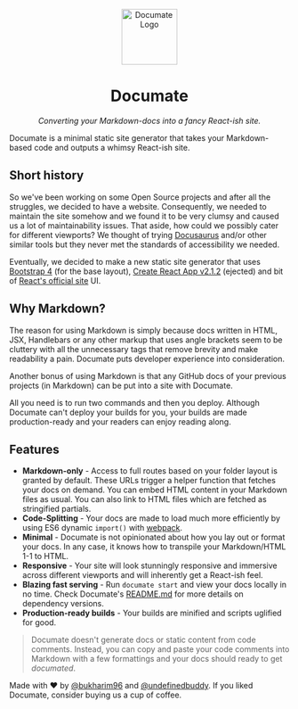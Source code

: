 <p align="center">
  <img width="100" src="https://raw.githubusercontent.com/bukharim96/documate/master/documate/public/favicons/android-icon-144x144.png" alt="Documate Logo" />
</p>

<h1 align="center">Documate</h1>
<p align="center"><i>Converting your Markdown-docs into a fancy React-ish site.</i></p>

Documate is a minimal static site generator that takes your Markdown-based code and outputs a whimsy React-ish site.

## Short history

So we've been working on some Open Source projects and after all the struggles, we decided to have a website. Consequently, we needed to maintain the site somehow and we found it to be very clumsy and caused us a lot of maintainability issues. That aside, how could we possibly cater for different viewports? We thought of trying [Docusaurus](https://docusaurus.io/) and/or other similar tools but they never met the standards of accessibility we needed.

Eventually, we decided to make a new static site generator that uses [Bootstrap 4](https://getbootstrap.com/) (for the base layout), [Create React App v2.1.2](https://github.com/facebook/create-react-app/releases/tag/v2.1.2) (ejected) and bit of [React's official site]() UI.

## Why Markdown?

The reason for using Markdown is simply because docs written in HTML, JSX, Handlebars or any other markup that uses angle brackets seem to be cluttery with all the unnecessary tags that remove brevity and make readability a pain. Documate puts developer experience into consideration.

Another bonus of using Markdown is that any GitHub docs of your previous projects (in Markdown) can be put into a site with Documate.

All you need is to run two commands and then you deploy. Although Documate can't deploy your builds for you, your builds are made production-ready and your readers can enjoy reading along.

## Features

- **Markdown-only** - Access to full routes based on your folder layout is granted by default. These URLs trigger a helper function that fetches your docs on demand. You can embed HTML content in your Markdown files as usual. You can also link to HTML files which are fetched as stringified partials.
- **Code-Splitting** - Your docs are made to load much more efficiently by using ES6 dynamic `import()` with [webpack](https://webpack.js.org/).
- **Minimal** - Documate is not opinionated about how you lay out or format your docs. In any case, it knows how to transpile your Markdown/HTML 1-1 to HTML.
- **Responsive** - Your site will look stunningly responsive and immersive across different viewports and will inherently get a React-ish feel.
- **Blazing fast serving** - Run `documate start` and view your docs locally in no time. Check Documate's [README.md](https://github.com/bukharim96/documate) for more details on dependency versions.
- **Production-ready builds** - Your builds are minified and scripts uglified for good.

> Documate doesn't generate docs or static content from code comments. Instead, you can copy and paste your code comments into Markdown with a few formattings and your docs should ready to get *documated*.

Made with ❤ by [@bukharim96](https://twitter.com/bukharim96) and [@undefinedbuddy](https://twitter.com/undefinedbuddy). If you liked Documate, consider buying us a cup of coffee.
